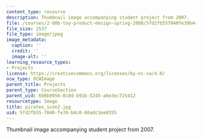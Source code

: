 ```yaml
---
content_type: resource
description: Thumbnail image accompanying student project from 2007.
file: /courses/2-00b-toy-product-design-spring-2008/5fd2fb557040fe39b4c068adc1ee0355_pirates_icon2.jpg
file_size: 2537
file_type: image/jpeg
image_metadata:
  caption: ''
  credit: ''
  image-alt: ''
learning_resource_types:
- Projects
license: https://creativecommons.org/licenses/by-nc-sa/4.0/
ocw_type: OCWImage
parent_title: Projects
parent_type: CourseSection
parent_uid: 690b9956-8c8d-b91b-5245-a6e3ec725412
resourcetype: Image
title: pirates_icon2.jpg
uid: 5fd2fb55-7040-fe39-b4c0-68adc1ee0355
---
```

Thumbnail image accompanying student project from 2007.